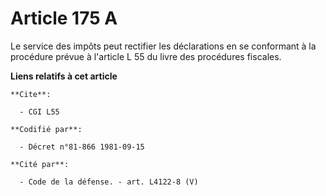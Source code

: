 # Article 175 A

Le service des impôts peut rectifier les déclarations en se conformant à la procédure prévue à l'article L 55 du livre des
procédures fiscales.

**Liens relatifs à cet article**

	**Cite**:

	  - CGI L55

	**Codifié par**:

	  - Décret n°81-866 1981-09-15

	**Cité par**:

	  - Code de la défense. - art. L4122-8 (V)
